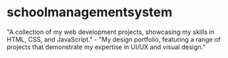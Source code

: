 # schoolmanagementsystem
"A collection of my web development projects, showcasing my skills in HTML, CSS, and JavaScript." - "My design portfolio, featuring a range of projects that demonstrate my expertise in UI/UX and visual design."
